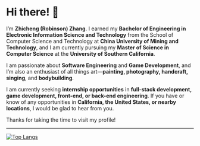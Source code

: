 # Hi there! 👋

I’m **Zhicheng (Robinson) Zhang**. I earned my **Bachelor of Engineering in Electronic Information Science and Technology** from the School of Computer Science and Technology at **China University of Mining and Technology**, and I am currently pursuing my **Master of Science in Computer Science** at the **University of Southern California**.

I am passionate about **Software Engineering** and **Game Development**, and I’m also an enthusiast of all things art—**painting, photography, handcraft, singing**, and **bodybuilding**.

I am currently seeking **internship opportunities** in **full-stack development, game development, front-end, or back-end engineering**. If you have or know of any opportunities in **California, the United States, or nearby locations**, I would be glad to hear from you.  

Thanks for taking the time to visit my profile!

---
[![Top Langs](https://github-readme-stats.vercel.app/api/top-langs/?username=zhichzhang&layout=compact&theme=default&exclude_repo=csci-526-webgl-projects)](https://github.com/anuraghazra/github-readme-stats)

